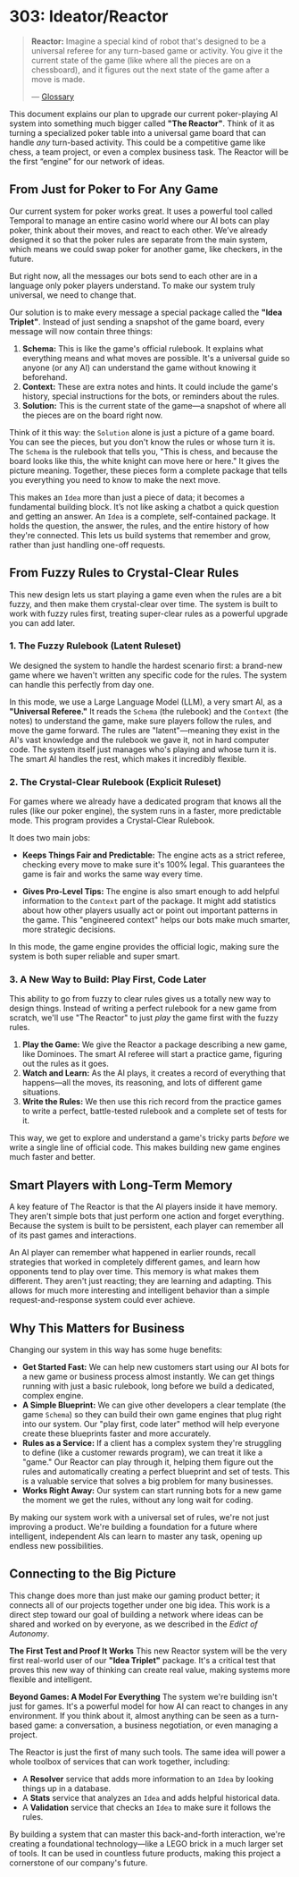 # 303: Ideator/Reactor

> **Reactor:** Imagine a special kind of robot that's designed to be a universal referee for any turn-based game or activity. You give it the current state of the game (like where all the pieces are on a chessboard), and it figures out the next state of the game after a move is made.
>
> — [Glossary](./000_glossary.md)

This document explains our plan to upgrade our current poker-playing AI system into something much bigger called **"The Reactor"**. Think of it as turning a specialized poker table into a universal game board that can handle *any* turn-based activity. This could be a competitive game like chess, a team project, or even a complex business task. The Reactor will be the first “engine” for our network of ideas.

## From Just for Poker to For Any Game

Our current system for poker works great. It uses a powerful tool called Temporal to manage an entire casino world where our AI bots can play poker, think about their moves, and react to each other. We’ve already designed it so that the poker rules are separate from the main system, which means we could swap poker for another game, like checkers, in the future.

But right now, all the messages our bots send to each other are in a language only poker players understand. To make our system truly universal, we need to change that.

Our solution is to make every message a special package called the **"Idea Triplet"**. Instead of just sending a snapshot of the game board, every message will now contain three things:

1.  **Schema:** This is like the game's official rulebook. It explains what everything means and what moves are possible. It's a universal guide so anyone (or any AI) can understand the game without knowing it beforehand.
2.  **Context:** These are extra notes and hints. It could include the game's history, special instructions for the bots, or reminders about the rules.
3.  **Solution:** This is the current state of the game—a snapshot of where all the pieces are on the board right now.

Think of it this way: the `Solution` alone is just a picture of a game board. You can see the pieces, but you don't know the rules or whose turn it is. The `Schema` is the rulebook that tells you, "This is chess, and because the board looks like this, the white knight can move here or here." It gives the picture meaning. Together, these pieces form a complete package that tells you everything you need to know to make the next move.

This makes an `Idea` more than just a piece of data; it becomes a fundamental building block. It’s not like asking a chatbot a quick question and getting an answer. An `Idea` is a complete, self-contained package. It holds the question, the answer, the rules, and the entire history of how they're connected. This lets us build systems that remember and grow, rather than just handling one-off requests.

## From Fuzzy Rules to Crystal-Clear Rules

This new design lets us start playing a game even when the rules are a bit fuzzy, and then make them crystal-clear over time. The system is built to work with fuzzy rules first, treating super-clear rules as a powerful upgrade you can add later.

### 1. The Fuzzy Rulebook (Latent Ruleset)

We designed the system to handle the hardest scenario first: a brand-new game where we haven't written any specific code for the rules. The system can handle this perfectly from day one.

In this mode, we use a Large Language Model (LLM), a very smart AI, as a **"Universal Referee."** It reads the `Schema` (the rulebook) and the `Context` (the notes) to understand the game, make sure players follow the rules, and move the game forward. The rules are "latent"—meaning they exist in the AI's vast knowledge and the rulebook we gave it, not in hard computer code. The system itself just manages who's playing and whose turn it is. The smart AI handles the rest, which makes it incredibly flexible.

### 2. The Crystal-Clear Rulebook (Explicit Ruleset)

For games where we already have a dedicated program that knows all the rules (like our poker engine), the system runs in a faster, more predictable mode. This program provides a Crystal-Clear Rulebook.

It does two main jobs:

- **Keeps Things Fair and Predictable:** The engine acts as a strict referee, checking every move to make sure it's 100% legal. This guarantees the game is fair and works the same way every time.

- **Gives Pro-Level Tips:** The engine is also smart enough to add helpful information to the `Context` part of the package. It might add statistics about how other players usually act or point out important patterns in the game. This "engineered context" helps our bots make much smarter, more strategic decisions.

In this mode, the game engine provides the official logic, making sure the system is both super reliable and super smart.

### 3. A New Way to Build: Play First, Code Later

This ability to go from fuzzy to clear rules gives us a totally new way to design things. Instead of writing a perfect rulebook for a new game from scratch, we'll use "The Reactor" to just *play* the game first with the fuzzy rules.

1.  **Play the Game:** We give the Reactor a package describing a new game, like Dominoes. The smart AI referee will start a practice game, figuring out the rules as it goes.
2.  **Watch and Learn:** As the AI plays, it creates a record of everything that happens—all the moves, its reasoning, and lots of different game situations.
3.  **Write the Rules:** We then use this rich record from the practice games to write a perfect, battle-tested rulebook and a complete set of tests for it.

This way, we get to explore and understand a game's tricky parts *before* we write a single line of official code. This makes building new game engines much faster and better.

## Smart Players with Long-Term Memory

A key feature of The Reactor is that the AI players inside it have memory. They aren't simple bots that just perform one action and forget everything. Because the system is built to be persistent, each player can remember all of its past games and interactions.

An AI player can remember what happened in earlier rounds, recall strategies that worked in completely different games, and learn how opponents tend to play over time. This memory is what makes them different. They aren't just reacting; they are learning and adapting. This allows for much more interesting and intelligent behavior than a simple request-and-response system could ever achieve.

## Why This Matters for Business

Changing our system in this way has some huge benefits:

- **Get Started Fast:** We can help new customers start using our AI bots for a new game or business process almost instantly. We can get things running with just a basic rulebook, long before we build a dedicated, complex engine.
- **A Simple Blueprint:** We can give other developers a clear template (the game `Schema`) so they can build their own game engines that plug right into our system. Our "play first, code later" method will help everyone create these blueprints faster and more accurately.
- **Rules as a Service:** If a client has a complex system they're struggling to define (like a customer rewards program), we can treat it like a "game." Our Reactor can play through it, helping them figure out the rules and automatically creating a perfect blueprint and set of tests. This is a valuable service that solves a big problem for many businesses.
- **Works Right Away:** Our system can start running bots for a new game the moment we get the rules, without any long wait for coding.

By making our system work with a universal set of rules, we're not just improving a product. We're building a foundation for a future where intelligent, independent AIs can learn to master any task, opening up endless new possibilities.

## Connecting to the Big Picture

This change does more than just make our gaming product better; it connects all of our projects together under one big idea. This work is a direct step toward our goal of building a network where ideas can be shared and worked on by everyone, as we described in the _Edict of Autonomy_.

**The First Test and Proof It Works**
This new Reactor system will be the very first real-world user of our **"Idea Triplet"** package. It's a critical test that proves this new way of thinking can create real value, making systems more flexible and intelligent.

**Beyond Games: A Model For Everything**
The system we're building isn't just for games. It's a powerful model for how AI can react to changes in any environment. If you think about it, almost anything can be seen as a turn-based game: a conversation, a business negotiation, or even managing a project.

The Reactor is just the first of many such tools. The same idea will power a whole toolbox of services that can work together, including:

- A **Resolver** service that adds more information to an `Idea` by looking things up in a database.
- A **Stats** service that analyzes an `Idea` and adds helpful historical data.
- A **Validation** service that checks an `Idea` to make sure it follows the rules.

By building a system that can master this back-and-forth interaction, we're creating a foundational technology—like a LEGO brick in a much larger set of tools. It can be used in countless future products, making this project a cornerstone of our company's future.
